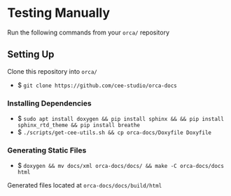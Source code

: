# Testing Manually

Run the following commands from your `orca/` repository

## Setting Up

Clone this repository into `orca/`
* $ `git clone https://github.com/cee-studio/orca-docs`

### Installing Dependencies

* $ `sudo apt install doxygen && pip install sphinx && && pip install sphinx_rtd_theme && pip install breathe`
* $ `./scripts/get-cee-utils.sh && cp orca-docs/Doxyfile Doxyfile`

### Generating Static Files

* $ `doxygen && mv docs/xml orca-docs/docs/ && make -C orca-docs/docs html`

Generated files located at `orca-docs/docs/build/html`
